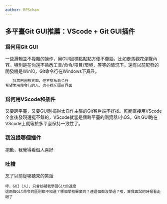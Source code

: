 ```yaml
---
author: RPSchan
---
```

## 多平臺Git GUI推薦：VScode + Git GUI插件

### 爲何用Git GUI
一些邏輯並不複雜的操作，用GUI鼠標點點點方便不費腦，比如走馬觀花瀏覽內容。特別是在你還不熟悉工具/命令/項目/環境，等等的情況下。還有以前配發的開發機是Win10，Git命令行在Windows下真丑。
```markdown
　　我常用圖形界面，但不排斥命令行
希望常用命令行的人，也不排斥圖形界面
```

### 爲何用VScode和插件
又要跨平臺，又要GUI別搞得太自作主張的Git客戶端不好找。乾脆直接用VScode全套後發現還挺不錯的，VScode就當是個跨平臺的瀏覽器/小OS，Git GUI跑在VScode上就等於多平臺保持一致性了。

### 我沒提哪個插件
抱歉，我覺得看個人喜好

### 吐槽
忘了以前從哪聽來的笑話
```
哼，GUI（人），只會妨礙我學習Git的速度
這兩條Git命令的區別都不知道？哪個學校畢業的？連這個都沒學過？唉，算我面試的時候看走眼了
```